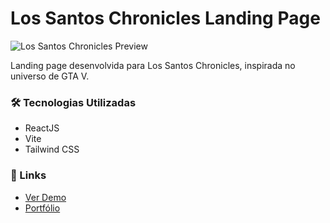 # Los Santos Chronicles Landing Page

![Los Santos Chronicles Preview](./landing-page-lsc.png)

Landing page desenvolvida para Los Santos Chronicles, inspirada no universo de GTA V. 

### 🛠️ Tecnologias Utilizadas
- ReactJS
- Vite
- Tailwind CSS

### 🔗 Links
- [Ver Demo](https://landing-lsc-teste.netlify.app/)
- [Portfólio](https://gabrielsamdev.netlify.app/)
